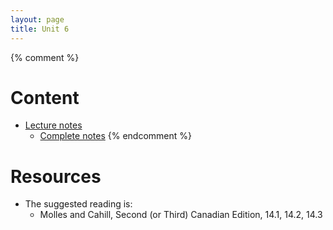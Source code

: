 ```yaml
---
layout: page
title: Unit 6
---
```


{% comment %} 
# Content

* [Lecture notes](materials/exploitation.handouts.pdf)
    * [Complete notes](materials/exploitation.complete.pdf)
{% endcomment %} 

# Resources

* The suggested reading is:
  * Molles and Cahill, Second (or Third) Canadian Edition, 14.1, 14.2, 14.3


